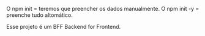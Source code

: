 O npm init   = teremos que preencher os dados manualmente.
O npm init -y = preenche tudo altomático.

Esse projeto é um BFF Backend for Frontend.

